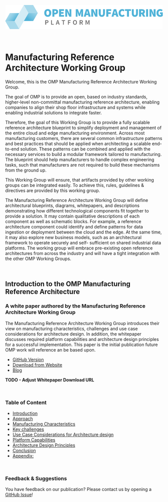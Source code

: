 ![OMP Logo](images/omp-logo.png)

<br/>

# Manufacturing Reference Architecture Working Group

Welcome, this is the OMP Manufacturing Reference Architecture Working Group. 

The goal of OMP is to provide an open, based on industry standards, higher-level non-committal manufacturing reference architecture, enabling companies to align their shop floor infrastructure and systems while enabling industrial solutions to integrate faster.   

Therefore, the goal of this Working Group is to provide a fully scalable reference architecture blueprint to simplify deployment and management of the entire cloud and edge manufacturing environment. Across most manufacturing customers, there are several common infrastructure patterns and best practices that should be applied when architecting a scalable end-to-end solution. These patterns can be combined and applied with the necessary services to build a modular framework tailored to manufacturing. The blueprint should help manufacturers to handle complex engineering tasks, such that manufacturers are not required to build these mechanisms from the ground up. 

This Working Group will ensure, that artifacts provided by other working groups can be integrated easily. To achieve this, rules, guidelines & directives are provided by this working group. 

The Manufacturing Reference Architecture Working Group will define architectural blueprints, diagrams, whitepapers, and descriptions demonstrating how different technological components fit together to provide a solution.  It may contain qualitative descriptions of each component as well as schematic blocks.  For example, a reference architecture component could identify and define patterns for data ingestion or deployment between the cloud and the edge.  At the same time, it may also explore new business models, such as an architectural framework to operate securely and self- sufficient on shared industrial data platforms.  The working group will embrace pre-existing open reference architectures from across the industry and will have a tight integration with the other OMP Working Groups. 

<br/>

## Introduction to the OMP Manufacturing Reference Architecture
### A white paper authored by the Manufacturing Reference Architecture Working Group

The Manufacturing Reference Architecture Working Group introduces their view on manufacturing characteristics,
challenges and use case considerations for architecture design. In addition, the whitepaper discusses required platform capabilities and architecture design principles for a successful implementation. This paper is the initial publication future OMP work will reference an be based upon. 

* [GitHub Version](./Whitepaper/01_Introduction_to_the_OMP_Manufacturing_Reference_Architecture/00_Acknowledgements_and_TOC.md)
* [Download from Website](https://open-manufacturing.org/wp-content/uploads/sites/101/2021/05/OMP_Reference_Architecture_Whitepaper-17-May-21.pdf)
* [Blog](https://open-manufacturing.org/blog/2021/05/23/manufacturing-reference-architecture/)

**TODO - Adjust Whitepaper Download URL**

<br/>

### Table of Content

- [Introduction](./Whitepaper/01_Introduction_to_the_OMP_Manufacturing_Reference_Architecture/01_Introduction.md#introduction)
- [Approach](./Whitepaper/01_Introduction_to_the_OMP_Manufacturing_Reference_Architecture/02_Approach.md#approach)
- [Manufacturing Characteristics](./Whitepaper/01_Introduction_to_the_OMP_Manufacturing_Reference_Architecture/03_Manufacturing_Characteristics.md#manufacturing-characteristics)
- [Key challenges](./Whitepaper/01_Introduction_to_the_OMP_Manufacturing_Reference_Architecture/04_Key_Challenges.md#key-challenges)
- [Use Case Considerations for Architecture design](./Whitepaper/01_Introduction_to_the_OMP_Manufacturing_Reference_Architecture/05_Use_Case_Considerations.md#use-case-considerations-for-architecture-design)
- [Platform Capabilities](./Whitepaper/01_Introduction_to_the_OMP_Manufacturing_Reference_Architecture/06_Platform_Capabilities.md#platform-capabilities)
- [Architecture Design Principles](./Whitepaper/01_Introduction_to_the_OMP_Manufacturing_Reference_Architecture/07_Architecture_Design_Principles.md#architecture-design-principles)
- [Conclusion](./Whitepaper/01_Introduction_to_the_OMP_Manufacturing_Reference_Architecture/08_Conclusion.md#conclusion)
- [Appendix:](./Whitepaper/01_Introduction_to_the_OMP_Manufacturing_Reference_Architecture/09_Appendices.md#appendix)

<br/>


### Feedback & Suggestions
You have feedback on our publication? Please contact us by opening a [GitHub Issue](https://github.com/OpenManufacturingPlatform/MRA-Architectural-Considerations/issues)!
